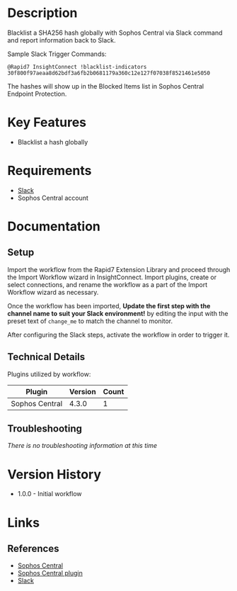 # Description

Blacklist a SHA256 hash globally with Sophos Central via Slack command and report information back to Slack.

Sample Slack Trigger Commands:

`@Rapid7 InsightConnect !blacklist-indicators 30f800f97aeaa8d62bdf3a6fb2b0681179a360c12e127f07038f8521461e5050`

The hashes will show up in the Blocked Items list in Sophos Central Endpoint Protection.

# Key Features

* Blacklist a hash globally

# Requirements

* [Slack](https://insightconnect.help.rapid7.com/docs/configure-slack-for-chatops)
* Sophos Central account

# Documentation

## Setup

Import the workflow from the Rapid7 Extension Library and proceed through the Import Workflow wizard in InsightConnect. Import plugins, create or select connections, and rename the workflow as a part of the Import Workflow wizard as necessary.

Once the workflow has been imported, **Update the first step with the channel name to suit your Slack environment!** by editing the input with the preset text of `change_me` to match the channel to monitor.

After configuring the Slack steps, activate the workflow in order to trigger it.
 
## Technical Details

Plugins utilized by workflow:

|Plugin|Version|Count|
|----|----|--------|
|Sophos Central|4.3.0|1|

## Troubleshooting

_There is no troubleshooting information at this time_

# Version History

* 1.0.0 - Initial workflow

# Links

## References

* [Sophos Central](https://www.sophos.com)
* [Sophos Central plugin](https://extensions.rapid7.com/extension/sophos_central)
* [Slack](https://slack.com)
